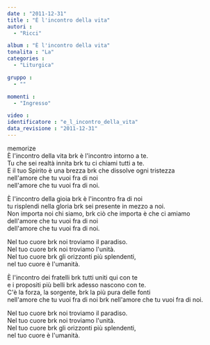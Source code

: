 ```yaml
---
date : "2011-12-31"
title : "È l'incontro della vita"
autori : 
  - "Ricci"

album : "È l'incontro della vita"
tonalita : "La"
categories : 
  - "Liturgica"

gruppo : 
  - ""

momenti : 
  - "Ingresso"

video : 
identificatore : "e_l_incontro_della_vita"
data_revisione : "2011-12-31"
---
```

  
  
  
  
  
  
  
  
  
memorize  
È l'incontro della vita brk è l'incontro intorno a te.  
Tu che sei realtà innita brk tu ci chiami tutti a te.  
E il tuo Spirito è una brezza brk che dissolve ogni tristezza  
nell'amore che tu vuoi fra di noi   
nell'amore che tu vuoi fra di noi.   
  
  
È l'incontro della gioia brk è l'incontro fra di noi  
tu risplendi nella gloria brk sei presente in mezzo a noi.  
Non importa noi chi siamo, brk ciò che importa è che ci amiamo  
dell'amore che tu vuoi fra di noi   
dell'amore che tu vuoi fra di noi.   
  
  
Nel tuo cuore brk noi troviamo il paradiso.  
Nel tuo cuore brk noi troviamo l'unità.  
Nel tuo cuore brk gli orizzonti più splendenti,  
nel tuo cuore è l'umanità.   
  
  
È l'incontro dei fratelli brk tutti uniti qui con te  
e i propositi più belli brk adesso nascono con te.  
C'è la forza, la sorgente, brk la più pura delle fonti   
nell'amore che tu vuoi fra di noi  brk nell'amore che tu vuoi fra di noi.   
  
  
Nel tuo cuore brk noi troviamo il paradiso.  
Nel tuo cuore brk noi troviamo l'unità.  
Nel tuo cuore brk gli orizzonti più splendenti,  
nel tuo cuore è l'umanità.   
  
  
  

